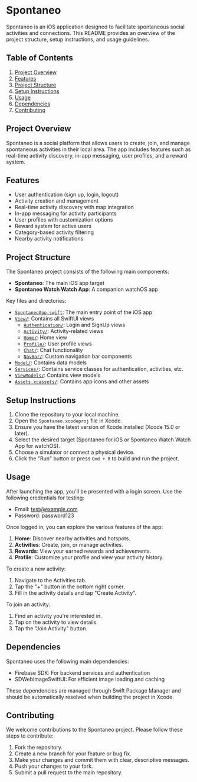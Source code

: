 # Spontaneo

Spontaneo is an iOS application designed to facilitate spontaneous social activities and connections. This README provides an overview of the project structure, setup instructions, and usage guidelines.

## Table of Contents

1. [Project Overview](#project-overview)
2. [Features](#features)
3. [Project Structure](#project-structure)
4. [Setup Instructions](#setup-instructions)
5. [Usage](#usage)
6. [Dependencies](#dependencies)
7. [Contributing](#contributing)

## Project Overview

Spontaneo is a social platform that allows users to create, join, and manage spontaneous activities in their local area. The app includes features such as real-time activity discovery, in-app messaging, user profiles, and a reward system.

## Features

- User authentication (sign up, login, logout)
- Activity creation and management
- Real-time activity discovery with map integration
- In-app messaging for activity participants
- User profiles with customization options
- Reward system for active users
- Category-based activity filtering
- Nearby activity notifications

## Project Structure

The Spontaneo project consists of the following main components:

- **Spontaneo**: The main iOS app target
- **Spontaneo Watch Watch App**: A companion watchOS app

Key files and directories:

- [`SpontaneoApp.swift`](Spontaneo/SpontaneoApp.swift): The main entry point of the iOS app
- [`View/`](Spontaneo/View): Contains all SwiftUI views
  - [`Authentication/`](Spontaneo/View/Authentication): Login and SignUp views
  - [`Activity/`](Spontaneo/View/Activity): Activity-related views
  - [`Home/`](Spontaneo/View/Home): Home view
  - [`Profile/`](Spontaneo/View/Profile): User profile views
  - [`Chat/`](Spontaneo/View/Chat): Chat functionality
  - [`NavBar/`](Spontaneo/View/NavBar): Custom navigation bar components
- [`Model/`](Spontaneo/Model): Contains data models
- [`Services/`](Spontaneo/Services): Contains service classes for authentication, activities, etc.
- [`ViewModels/`](Spontaneo/ViewModels): Contains view models
- [`Assets.xcassets/`](Spontaneo/Assets.xcassets): Contains app icons and other assets

## Setup Instructions

1. Clone the repository to your local machine.
2. Open the `Spontaneo.xcodeproj` file in Xcode.
3. Ensure you have the latest version of Xcode installed (Xcode 15.0 or later).
4. Select the desired target (Spontaneo for iOS or Spontaneo Watch Watch App for watchOS).
5. Choose a simulator or connect a physical device.
6. Click the "Run" button or press `Cmd + R` to build and run the project.

## Usage

After launching the app, you'll be presented with a login screen. Use the following credentials for testing:

- Email: test@example.com
- Password: password123

Once logged in, you can explore the various features of the app:

1. **Home**: Discover nearby activities and hotspots.
2. **Activities**: Create, join, or manage activities.
3. **Rewards**: View your earned rewards and achievements.
4. **Profile**: Customize your profile and view your activity history.

To create a new activity:
1. Navigate to the Activities tab.
2. Tap the "+" button in the bottom right corner.
3. Fill in the activity details and tap "Create Activity".

To join an activity:
1. Find an activity you're interested in.
2. Tap on the activity to view details.
3. Tap the "Join Activity" button.

## Dependencies

Spontaneo uses the following main dependencies:

- Firebase SDK: For backend services and authentication
- SDWebImageSwiftUI: For efficient image loading and caching

These dependencies are managed through Swift Package Manager and should be automatically resolved when building the project in Xcode.

## Contributing

We welcome contributions to the Spontaneo project. Please follow these steps to contribute:

1. Fork the repository.
2. Create a new branch for your feature or bug fix.
3. Make your changes and commit them with clear, descriptive messages.
4. Push your changes to your fork.
5. Submit a pull request to the main repository.